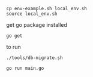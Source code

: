```shell
cp env-example.sh local_env.sh
source local_env.sh
```

get go package installed

```shell
go get 
```

to run 

```shell
./tools/db-migrate.sh

go run main.go
```
